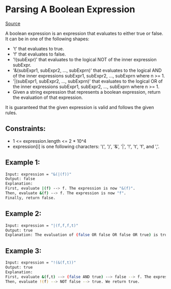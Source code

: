 # Parsing A Boolean Expression
[Source](https://leetcode.com/problems/parsing-a-boolean-expression/)

A boolean expression is an expression that evaluates to either true or false. It can be in one of the following shapes:

 - 't' that evaluates to true.
 - 'f' that evaluates to false.
 - '!(subExpr)' that evaluates to the logical NOT of the inner expression subExpr.
 - '&(subExpr1, subExpr2, ..., subExprn)' that evaluates to the logical AND of the inner expressions subExpr1, subExpr2, ..., subExprn where n >= 1.
 - '|(subExpr1, subExpr2, ..., subExprn)' that evaluates to the logical OR of the inner expressions subExpr1, subExpr2, ..., subExprn where n >= 1.
 - Given a string expression that represents a boolean expression, return the evaluation of that expression.

It is guaranteed that the given expression is valid and follows the given rules.

## Constraints:

 - 1 <= expression.length <= 2 * 10^4
 - expression[i] is one following characters: '(', ')', '&', '|', '!', 't', 'f', and ','.

## Example 1:
```sh
Input: expression = "&(|(f))"
Output: false
Explanation: 
First, evaluate |(f) --> f. The expression is now "&(f)".
Then, evaluate &(f) --> f. The expression is now "f".
Finally, return false.
```

## Example 2:
```sh
Input: expression = "|(f,f,f,t)"
Output: true
Explanation: The evaluation of (false OR false OR false OR true) is true.
```

## Example 3:
```sh
Input: expression = "!(&(f,t))"
Output: true
Explanation: 
First, evaluate &(f,t) --> (false AND true) --> false --> f. The expression is now "!(f)".
Then, evaluate !(f) --> NOT false --> true. We return true.
```